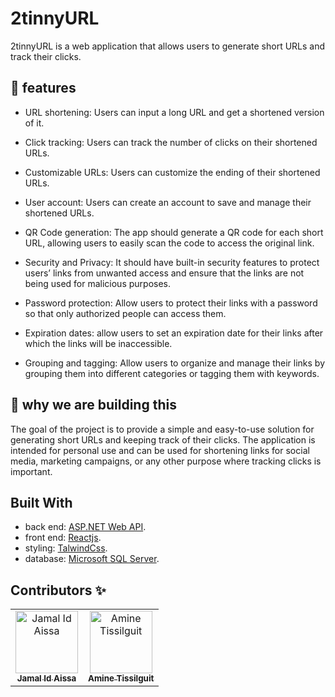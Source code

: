 # 2tinnyURL

2tinnyURL is a web application that allows users to generate short URLs and
track their clicks.

## 🚀 features

- URL shortening: Users can input a long URL and get a shortened version of it.

- Click tracking: Users can track the number of clicks on their shortened URLs.

- Customizable URLs: Users can customize the ending of their shortened URLs.

- User account: Users can create an account to save and manage their shortened
  URLs.

- QR Code generation: The app should generate a QR code for each short URL,
  allowing users to easily scan the code to access the original link.

- Security and Privacy: It should have built-in security features to protect
  users’ links from unwanted access and ensure that the links are not being used
  for malicious purposes.

- Password protection: Allow users to protect their links with a password so
  that only authorized people can access them.

- Expiration dates: allow users to set an expiration date for their links after
  which the links will be inaccessible.

- Grouping and tagging: Allow users to organize and manage their links by
  grouping them into different categories or tagging them with keywords.

## 🤔 why we are building this

The goal of the project is to provide a simple and easy-to-use solution for
generating short URLs and keeping track of their clicks. The application is
intended for personal use and can be used for shortening links for social media,
marketing campaigns, or any other purpose where tracking clicks is important.

## Built With

- back end:
  [ASP.NET Web API](https://dotnet.microsoft.com/en-us/apps/aspnet/apis).
- front end: [Reactjs](https://reactjs.org/).
- styling: [TalwindCss](https://tailwindcss.com/).
- database: [Microsoft SQL Server](https://www.microsoft.com/en-us/sql-server/).

## Contributors ✨

<table>
  <tbody>
    <tr>
      <td align="center"><a href="https://jamalidaissa.vercel.app"><img src="https://avatars.githubusercontent.com/u/69154853?v=4" width="100px;" alt="Jamal Id Aissa"/><br /><sub><b>Jamal Id Aissa</b></sub></a><br /></td>
      <td align="center"><a href="https://github.com/AmineTissilguit"><img src="https://avatars.githubusercontent.com/u/80909415?v=4" width="100px;" alt="Amine Tissilguit"/><br /><sub><b>Amine Tissilguit</b></sub></a><br /></td>
    </tr>
  </tbody>
</table>
